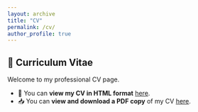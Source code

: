 ```yaml
---
layout: archive
title: "CV"
permalink: /cv/
author_profile: true
---
```


## 📄 Curriculum Vitae

Welcome to my professional CV page.

- 🔎 You can **view my CV in HTML format** [here](/cv/cv_html).
- 📥 You can **view and download a PDF copy** of my CV [here](/cv/FulongCV.pdf).
